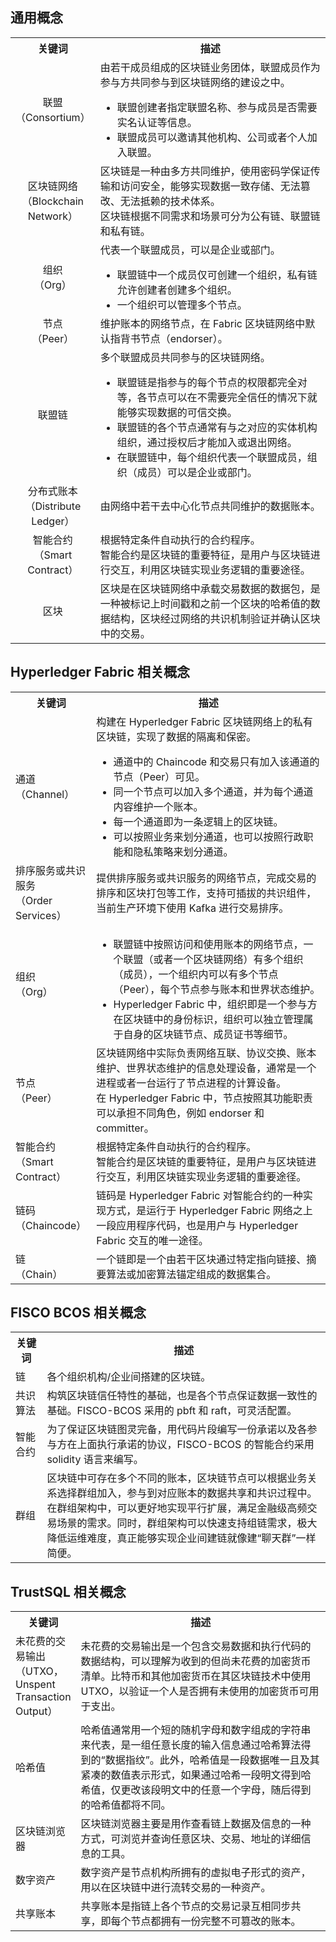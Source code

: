## 通用概念
<table>
	<tr>
	<th width="21%" class="update">关键词</th>
	<th alingn="center">描述</th>
	</tr>
	<tr>
	<td class="update">联盟<br>（Consortium）</td>
	<td>由若干成员组成的区块链业务团体，联盟成员作为参与方共同参与到区块链网络的建设之中。
	<ul class="params">
	<li>联盟创建者指定联盟名称、参与成员是否需要实名认证等信息。</li>
	<li>联盟成员可以邀请其他机构、公司或者个人加入联盟。</li>
	</ul>
	</td>
	</tr>
	<tr>
	<td class="update">区块链网络<br>（Blockchain Network）</td>
	<td> 区块链是一种由多方共同维护，使用密码学保证传输和访问安全，能够实现数据一致存储、无法篡改、无法抵赖的技术体系。<br>区块链根据不同需求和场景可分为公有链、联盟链和私有链。</td>
	</tr>
	<tr>
	<td class="update">组织<br>（Org）</td>
	<td>代表一个联盟成员，可以是企业或部门。
	<ul class="params">
	<li>联盟链中一个成员仅可创建一个组织，私有链允许创建者创建多个组织。</li>
	<li>	一个组织可以管理多个节点。</li>
	</ul>
</td>
	</tr>
	<tr>
	<td class="update">节点<br>（Peer）</td>
	<td>维护账本的网络节点，在 Fabric 区块链网络中默认指背书节点（endorser）。</td>
	</tr>
	<tr>
	<td class="update">联盟链</td>
	<td>多个联盟成员共同参与的区块链网络。
	<ul class="params">
	<li>联盟链是指参与的每个节点的权限都完全对等，各节点可以在不需要完全信任的情况下就能够实现数据的可信交换。</li>
	<li>联盟链的各个节点通常有与之对应的实体机构组织，通过授权后才能加入或退出网络。</li>
  <li>	在联盟链中，每个组织代表一个联盟成员，组织（成员）可以是企业或部门。</li>
	</ul>
</td>
	</tr>
	<tr>
	<td class="update">分布式账本<br>（Distribute Ledger）</td>
	<td>由网络中若干去中心化节点共同维护的数据账本。</td>
	</tr>
	<tr>
	<td class="update">智能合约<br>（Smart Contract）</td>
	<td>根据特定条件自动执行的合约程序。<br>智能合约是区块链的重要特征，是用户与区块链进行交互，利用区块链实现业务逻辑的重要途径。</td>
	</tr>
	<tr>
	<td class="update">区块</td>
	<td>区块是在区块链网络中承载交易数据的数据包，是一种被标记上时间戳和之前一个区块的哈希值的数据结构，区块经过网络的共识机制验证并确认区块中的交易。</td>
	</tr>
</table>


## Hyperledger Fabric 相关概念
<table>
	<tr>
	<th width="20%">关键词</th>
	<th>描述</th>
	</tr>
	<tr>
	<td>通道<br>（Channel）</td>
	<td>构建在 Hyperledger Fabric 区块链网络上的私有区块链，实现了数据的隔离和保密。
	<ul class="params">
	<li>通道中的 Chaincode 和交易只有加入该通道的节点（Peer）可见。</li>
  <li>同一个节点可以加入多个通道，并为每个通道内容维护一个账本。</li>
	<li>每一个通道即为一条逻辑上的区块链。</li>
	<li>可以按照业务来划分通道，也可以按照行政职能和隐私策略来划分通道。</li>
	</ul>
</td>
	</tr>
	<tr>
	<td>排序服务或共识服务<br>（Order Services） </td>
	<td>提供排序服务或共识服务的网络节点，完成交易的排序和区块打包等工作，支持可插拔的共识组件，当前生产环境下使用 Kafka 进行交易排序。</td>
	</tr>
	<tr>
	<td>组织<br>（Org）</td>
	<td>
	<ul class="params">
	<li>	联盟链中按照访问和使用账本的网络节点，一个联盟（或者一个区块链网络）有多个组织（成员），一个组织内可以有多个节点（Peer），每个节点参与账本和世界状态维护。</li>
	<li>Hyperledger Fabric 中，组织即是一个参与方在区块链中的身份标识，组织可以独立管理属于自身的区块链节点、成员证书等细节。</li>
	</ul>
</td>
	</tr>
		<tr>
	<td>节点<br>（Peer）</td>
	<td> 区块链网络中实际负责网络互联、协议交换、账本维护、世界状态维护的信息处理设备，通常是一个进程或者一台运行了节点进程的计算设备。<br>在 Hyperledger Fabric 中，节点按照其功能职责可以承担不同角色，例如 endorser 和 committer。</td>
	</tr>
	<tr>
	<td>智能合约<br>（Smart Contract）</td>
	<td>根据特定条件自动执行的合约程序。<br>智能合约是区块链的重要特征，是用户与区块链进行交互，利用区块链实现业务逻辑的重要途径。</td>
	</tr>
	<tr>
	<td>链码<br>（Chaincode）</td>
	<td>链码是 Hyperledger Fabric 对智能合约的一种实现方式，是运行于 Hyperledger Fabric 网络之上一段应用程序代码，也是用户与 Hyperledger Fabric 交互的唯一途径。</td>
	</tr>
	<tr>
	<td>链<br>（Chain）</td>
	<td>一个链即是一个由若干区块通过特定指向链接、摘要算法或加密算法锚定组成的数据集合。</td>
	</tr>
</table>

## FISCO BCOS 相关概念
<table>
	<tr>
	<th width="10%">关键词</th>
	<th>描述</th>
	</tr>
	<tr>
	<td>链</td>
	<td>各个组织机构/企业间搭建的区块链。</td>
	</tr>
	<tr>
	<td>共识算法</td>
	<td>构筑区块链信任特性的基础，也是各个节点保证数据一致性的基础。FISCO-BCOS 采用的 pbft 和 raft，可灵活配置。</td>
	</tr>
	<tr>
	<td>智能合约</td>
	<td>为了保证区块链图灵完备，用代码片段编写一份承诺以及各参与方在上面执行承诺的协议，FISCO-BCOS 的智能合约采用 solidity 语言来编写。</td>
	</tr>
	<tr>
	<td>群组</td>
	<td>区块链中可存在多个不同的账本，区块链节点可以根据业务关系选择群组加入，参与到对应账本的数据共享和共识过程中。在群组架构中，可以更好地实现平行扩展，满足金融级高频交易场景的需求。同时，群组架构可以快速支持组链需求，极大降低运维难度，真正能够实现企业间建链就像建“聊天群”一样简便。</td>
	</tr>
</table>

## TrustSQL 相关概念
<table>
	<tr>
	<th width="20%">关键词</th>
	<th>描述</th>
	</tr>
	<tr>
	<td>未花费的交易输出<br>（UTXO，Unspent Transaction Output）</td>
	<td>未花费的交易输出是一个包含交易数据和执行代码的数据结构，可以理解为收到的但尚未花费的加密货币清单。比特币和其他加密货币在其区块链技术中使用 UTXO，以验证一个人是否拥有未使用的加密货币可用于支出。</td>
	</tr>
	<tr>
	<td>哈希值</td>
	<td>哈希值通常用一个短的随机字母和数字组成的字符串来代表，是一组任意长度的输入信息通过哈希算法得到的“数据指纹”。此外，哈希值是一段数据唯一且及其紧凑的数值表示形式，如果通过哈希一段明文得到哈希值，仅更改该段明文中的任意一个字母，随后得到的哈希值都将不同。</td>
	</tr>
	<tr>
	<td>区块链浏览器</td>
	<td>区块链浏览器主要是用作查看链上数据及信息的一种方式，可浏览并查询任意区块、交易、地址的详细信息的工具。</td>
	</tr>
	<tr>
	<td>数字资产</td>
	<td>数字资产是节点机构所拥有的虚拟电子形式的资产，用以在区块链中进行流转交易的一种资产。</td>
	</tr>
	<tr>
	<td>共享账本</td>
	<td>共享账本是指链上各个节点的交易记录互相同步共享，即每个节点都拥有一份完整不可篡改的账本。</td>
	</tr>
</table>



<style>
	.params{margin-bottom:0px !important;}
	.update{text-align:center !important;}
</style>
